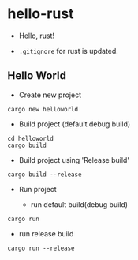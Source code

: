 # hello-rust

- Hello, rust!

- ```.gitignore``` for rust is updated.

## Hello World

- Create new project 

```
cargo new helloworld
```

- Build project (default debug build)

```
cd helloworld
cargo build
```

- Build project using 'Release build'

```
cargo build --release
```

- Run project

  - run default build(debug build)

```
cargo run
```

  - run release build

```
cargo run --release
```
